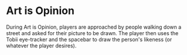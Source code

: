 # Art is Opinion

During Art is Opinion, players are approached by people walking down a street and asked for their picture to be drawn. The player then uses the Tobii eye-tracker and the spacebar to draw the person's likeness (or whatever the player desires). 
